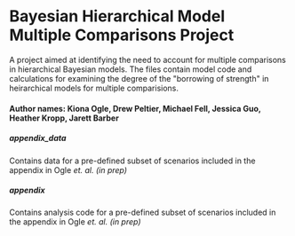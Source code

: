 # Bayesian Hierarchical Model Multiple Comparisons Project
A project aimed at identifying the need to account for multiple comparisons in hierarchical Bayesian models. The files contain model code and calculations for examining the degree of the "borrowing of strength" in heirarchical models for multiple comparisions.

#### Author names: Kiona Ogle, Drew Peltier, Michael Fell, Jessica Guo, Heather Kropp, Jarett Barber

##### appendix_data 
Contains data  for a pre-defined subset of scenarios included in the appendix in Ogle _et. al. (in prep)_ 

##### appendix
 Contains analysis code  for a pre-defined subset of scenarios included in the appendix in Ogle _et. al. (in prep)_ 